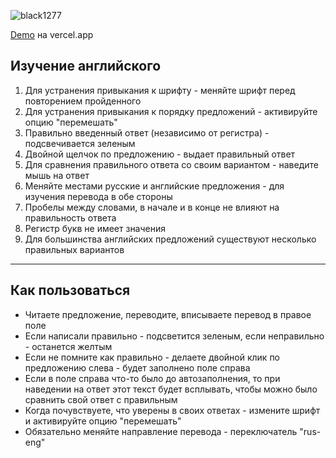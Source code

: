 ![black1277](https://img.shields.io/badge/developer-black1277-success)

[Demo](http://parcel-app-lac.vercel.app/ "open") на vercel.app

## Изучение английского

1. Для устранения привыкания к шрифту - меняйте шрифт перед повторением пройденного
2. Для устранения привыкания к порядку предложений - активируйте опцию "перемешать"
3. Правильно введенный ответ (независимо от регистра) - подсвечивается зеленым
4. Двойной щелчок по предложению - выдает правильный ответ
5. Для сравнения правильного ответа со своим вариантом - наведите мышь на ответ
6. Меняйте местами русские и английские предложения - для изучения перевода в обе стороны
7. Пробелы между словами, в начале и в конце не влияют на правильность ответа
8. Регистр букв не имеет значения
9. Для большинства английских предложений существуют несколько правильных вариантов

--------------------------------------
## Как пользоваться
- Читаете предложение, переводите, вписываете перевод в правое поле
- Если написали правильно - подсветится зеленым, если неправильно - останется желтым
- Если не помните как правильно - делаете двойной клик по предложению слева - будет заполнено поле справа
- Если в поле справа что-то было до автозаполнения, то при наведении на ответ этот текст будет всплывать, чтобы можно было сравнить свой ответ с правильным
- Когда почувствуете, что уверены в своих ответах - измените шрифт и активируйте опцию "перемешать"
- Обязательно меняйте направление перевода - переключатель "rus-eng"